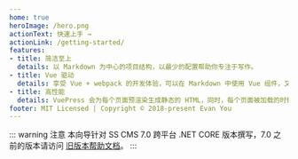 ```yaml
---
home: true
heroImage: /hero.png
actionText: 快速上手 →
actionLink: /getting-started/
features:
- title: 简洁至上
  details: 以 Markdown 为中心的项目结构，以最少的配置帮助你专注于写作。
- title: Vue 驱动
  details: 享受 Vue + webpack 的开发体验，可以在 Markdown 中使用 Vue 组件，又可以使用 Vue 来开发自定义主题。
- title: 高性能
  details: VuePress 会为每个页面预渲染生成静态的 HTML，同时，每个页面被加载的时候，将作为 SPA 运行。
footer: MIT Licensed | Copyright © 2018-present Evan You
---
```


::: warning 注意
本向导针对 SS CMS 7.0 跨平台 .NET CORE 版本撰写，7.0 之前的版本请访问 [旧版本帮助文档](https://www.siteserver.cn/docs/6.x/)。
:::